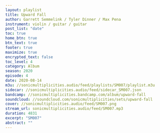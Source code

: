 ```yaml
---
layout: playlist
title: Upward Fall
author: Garrett Semmelink / Tyler Dinner / Max Pena
instrument: violin / guitar / guitar
post_list: "date"
toc: true
home_btn: true
btn_text: true
footer: true
maximize: true
encrypted_text: false
toc_level: 4
category: Album
season: 2020
episode: 4
date: 2020-08-14
m3u: //sonicmultiplicities.audio/feed/playlists/SM007/playlist.m3u
sidecar: //sonicmultiplicities.audio/feed/sidecar_SM007.json
bandcamp: //sonicmultiplicities.bandcamp.com/album/upward-fall
soundcloud: //soundcloud.com/sonicmultiplicities/sets/upward-fall
cover: //sonicmultiplicities.audio/feed/SM007.png
stream_url: sonicmultiplicities.audio/feed/SM007.mp3
duration: 4831
excerpt: "SM007"
abstract: ""
---
```

